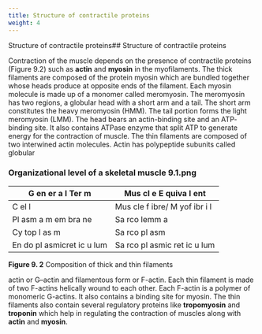 ```yaml
---
title: Structure of contractile proteins
weight: 4
---
```


Structure of contractile proteins## Structure of contractile proteins


Contraction of the muscle depends on the presence of contractile proteins (Figure 9.2) such as **actin** and **myosin** in the myofilaments. The thick filaments are composed of the protein myosin which are bundled together whose heads produce at opposite ends of the filament. Each myosin molecule is made up of a monomer called meromyosin. The meromyosin has two regions, a globular head with a short arm and a tail. The short arm constitutes the heavy meromyosin (HMM). The tail portion forms the light meromyosin (LMM). The head bears an actin-binding site and an ATP- binding site. It also contains ATPase enzyme that split ATP to generate energy for the contraction of muscle. The thin filaments are composed of two interwined actin molecules. Actin has polypeptide subunits called globular

### Organizational level of a skeletal muscle 9.1.png







| G en er a l  Ter m |Mus cl e E quiva l ent |
|------|------|
| C el l |Mus cle f ibre/ M yof ibr i l |
| Pl asm a m em bra ne |Sa rco lemm a |
| Cy top l as m |Sa rco pl asm |
| En do pl asmicret ic u lum |Sa rco pl asmic  ret ic u lum |
  

**Figure 9. 2** Composition of thick and thin filaments

actin or G–actin and filamentous form or F-actin. Each thin filament is made of two F-actins helically wound to each other. Each F-actin is a polymer of monomeric G-actins. It also contains a binding site for myosin. The thin filaments also contain several regulatory proteins like **tropomyosin** and **troponin** which help in regulating the contraction of muscles along with **actin** and **myosin**.  

